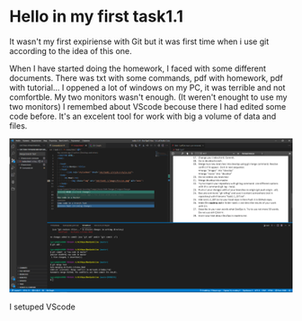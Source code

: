 # **Hello in my first task1.1**

It wasn't my first expiriense with Git but it was first time when i use git according to the idea of this one.

When I have started doing the homework, I faced with some different documents. There was txt with some commands, pdf with homework, pdf with tutorial... I oppened a lot of windows on my PC, it was terrible and not comfortble. My two monitors wasn't enough. (It weren't enought to use my two monitors)
I remembed about VScode becouse there I had edited some code before. It's an excelent tool for work with big a volume of data and files.

![VScode workspace](https://github.com/Gnoblinys/DevOps_online_Kyiv_2021Q4/blob/master/m1/task1.1/images/VScode.png?raw=true)


I setuped VScode
